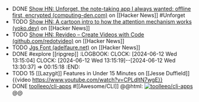 - DONE [Show HN: Unforget, the note-taking app I always wanted: offline first, encrypted (computing-den.com)](https://news.ycombinator.com/item?id=40645743) on [[Hacker News]] #Unforget
- TODO [Show HN: A cartoon intro to how the attention mechanism works (yoko.dev)](https://news.ycombinator.com/item?id=40648697) on [[Hacker News]]
- TODO [Show HN: Revideo – Create Videos with Code (github.com/redotvideo)](https://news.ycombinator.com/item?id=40646741) on [[Hacker News]]
- TODO [Jgs Font (adelfaure.net)](https://news.ycombinator.com/item?id=40643588) on [[Hacker News]]
- DONE #explore [[ripgrep]]
  :LOGBOOK:
  CLOCK: [2024-06-12 Wed 13:15:04]
  CLOCK: [2024-06-12 Wed 13:15:19]--[2024-06-12 Wed 13:30:37] =>  00:15:18
  :END:
- TODO 15 [[Lazygit]] Features in Under 15 Minutes on [[Jesse Duffield]]
  {{video https://www.youtube.com/watch?v=CPLdltN7wgE}}
- DONE [toolleeo/cli-apps](https://github.com/toolleeo/cli-apps) #[[Awesome/CLI]]
  @@html: <a href="https://github.com/toolleeo/cli-apps/"><img src="https://github-readme-stats-astronomer.vercel.app/api/pin/?username=toolleeo&repo=cli-apps&theme=tokyonight" alt="toolleeo/cli-apps"/></a>@@